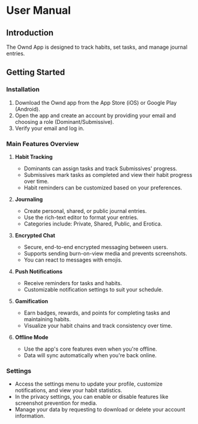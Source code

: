 # User Manual

## Introduction
The Ownd App is designed to track habits, set tasks, and manage journal entries.

## Getting Started

### Installation
1. Download the Ownd app from the App Store (iOS) or Google Play (Android).
2. Open the app and create an account by providing your email and choosing a role (Dominant/Submissive).
3. Verify your email and log in.

### Main Features Overview

1. **Habit Tracking**
   - Dominants can assign tasks and track Submissives' progress.
   - Submissives mark tasks as completed and view their habit progress over time.
   - Habit reminders can be customized based on your preferences.

2. **Journaling**
   - Create personal, shared, or public journal entries.
   - Use the rich-text editor to format your entries.
   - Categories include: Private, Shared, Public, and Erotica.

3. **Encrypted Chat**
   - Secure, end-to-end encrypted messaging between users.
   - Supports sending burn-on-view media and prevents screenshots.
   - You can react to messages with emojis.

4. **Push Notifications**
   - Receive reminders for tasks and habits.
   - Customizable notification settings to suit your schedule.

5. **Gamification**
   - Earn badges, rewards, and points for completing tasks and maintaining habits.
   - Visualize your habit chains and track consistency over time.

6. **Offline Mode**
   - Use the app's core features even when you're offline.
   - Data will sync automatically when you're back online.

### Settings
- Access the settings menu to update your profile, customize notifications, and view your habit statistics.
- In the privacy settings, you can enable or disable features like screenshot prevention for media.
- Manage your data by requesting to download or delete your account information.

